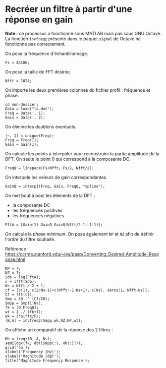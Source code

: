 # Recréer un filtre à partir d'une réponse en gain

**Note :** ce processus a fonctionné sous MATLAB mais pas sous GNU Octave.
La fonction `invfreqz` présente dans le paquet `signal` de Octave ne fonctionne pas correctement.

On pose la fréquence d'échantillonnage.

```
Fs = 44100;
```

On pose la taille de FFT désirée.

```
Nfft = 1024;
```

On importe les deux premières colonnes du fichier profil : fréquence et phase.

```
cd mon-dossier;
Data = load("lo.dat");
Freq = Data(:, 1);
Gain = Data(:, 2);
```

On élimine les doublons éventuels.

```
[~, I] = unique(Freq);
Freq = Freq(I);
Gain = Gain(I);
```

On calcule les points à interpoler pour reconstruire la partie amplitude de la DFT.
On saute le point 0 qui correspond à la composante DC.

```
FreqQ = linspace(Fs/Nfft, Fs/2, Nfft/2);
```

On interpole les valeurs de gain correspondantes.

```
GainQ = interp1(Freq, Gain, FreqQ, "spline");
```

On met bout à bout les éléments de la DFT :
- la composante DC
- les fréquences positives
- les fréquences négatives

```
FftA = [Gain(1) GainQ GainQ(Nfft/2-1:-1:1)];
```

On calcule la *phase minimum*.
On pose également `NP` et `NZ` afin de définir l'ordre du filtre souhaité.

Référence : https://ccrma.stanford.edu/~jos/pasp/Converting_Desired_Amplitude_Response.html

```
NP = 7;
NZ = 7;
Sdb = log(FftA);
c = ifft(Sdb);
Ns = Nfft / 2 + 1;
cf = [c(1), c(2:Ns-1)+c(Nfft:-1:Ns+1), c(Ns), zeros(1, Nfft-Ns)];
Cf = fft(cf);
Smp = 10 .^ (Cf/20);
Smpp = Smp(1:Ns);
fk = [0 FreqQ];
wt = 1 ./ (fk+1);
wk = 2*pi*fk/Fs;
[B,A] = invfreqz(Smpp,wk,NZ,NP,wt);
```

On affiche un comparatif de la réponse des 2 filtres :

```
Hh = freqz(B, A, Ns);
semilogx(fk, db([Smpp(:), Hh(:)]));
grid('on');
xlabel('Frequency (Hz)');
ylabel('Magnitude (dB)');
title('Magnitude Frequency Response');
```
